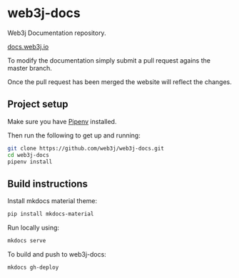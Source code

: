 # web3j-docs
Web3j Documentation repository.

[docs.web3j.io](http://docs.web3j.io)

To modify the documentation simply submit a pull request agains the master branch.

Once the pull request has been merged the website will reflect the changes.

## Project setup

Make sure you have [Pipenv](https://docs.pipenv.org/en/latest/) installed.

Then run the following to get up and running:

```bash
git clone https://github.com/web3j/web3j-docs.git
cd web3j-docs
pipenv install
```

## Build instructions
Install mkdocs material theme:
```bash
pip install mkdocs-material
```
Run locally using:

```bash
mkdocs serve
```

To build and push to web3j-docs:

```bash
mkdocs gh-deploy
```


